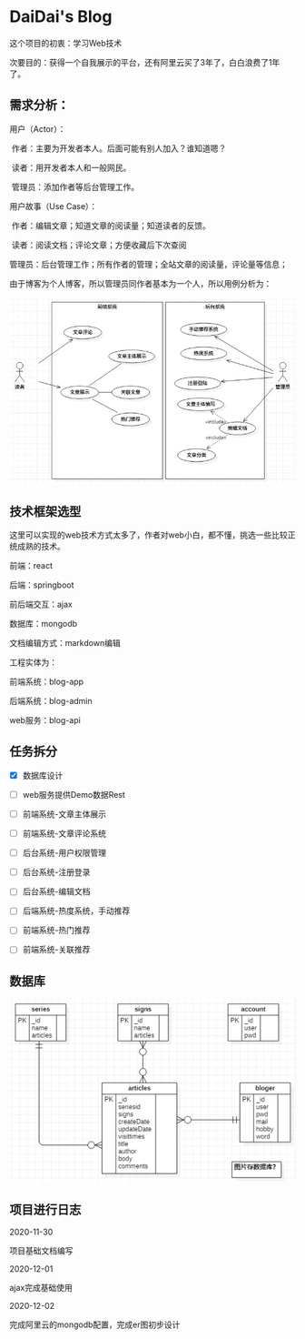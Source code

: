 # DaiDai's Blog

这个项目的初衷：学习Web技术

次要目的：获得一个自我展示的平台，还有阿里云买了3年了，白白浪费了1年了。



## 需求分析：

用户（Actor）：

​		作者：主要为开发者本人。后面可能有别人加入？谁知道嗯？

​		读者：用开发者本人和一般网民。

​		管理员：添加作者等后台管理工作。

用户故事（Use Case）：

​		作者：编辑文章；知道文章的阅读量；知道读者的反馈。

​		读者：阅读文档；评论文章；方便收藏后下次查阅

​		管理员：后台管理工作；所有作者的管理；全站文章的阅读量，评论量等信息；



由于博客为个人博客，所以管理员同作者基本为一个人，所以用例分析为：



 ![需求分析](project-manage/img/需求分析.png)



## 技术框架选型

这里可以实现的web技术方式太多了，作者对web小白，都不懂，挑选一些比较正统成熟的技术。

前端：react

后端：springboot

前后端交互：ajax

数据库：mongodb

文档编辑方式：markdown编辑



工程实体为：

前端系统：blog-app

后端系统：blog-admin

web服务：blog-api



## 任务拆分

- [x] 数据库设计
- [ ] web服务提供Demo数据Rest
- [ ] 前端系统-文章主体展示
- [ ] 前端系统-文章评论系统

- [ ] 后台系统-用户权限管理
- [ ] 后台系统-注册登录
- [ ] 后台系统-编辑文档
- [ ] 后端系统-热度系统，手动推荐
- [ ] 前端系统-热门推荐
- [ ] 前端系统-关联推荐



## 数据库

 ![数据库](project-manage/img/er数据图.png)

## 项目进行日志

2020-11-30 

项目基础文档编写

2020-12-01

ajax完成基础使用

2020-12-02

完成阿里云的mongodb配置，完成er图初步设计
